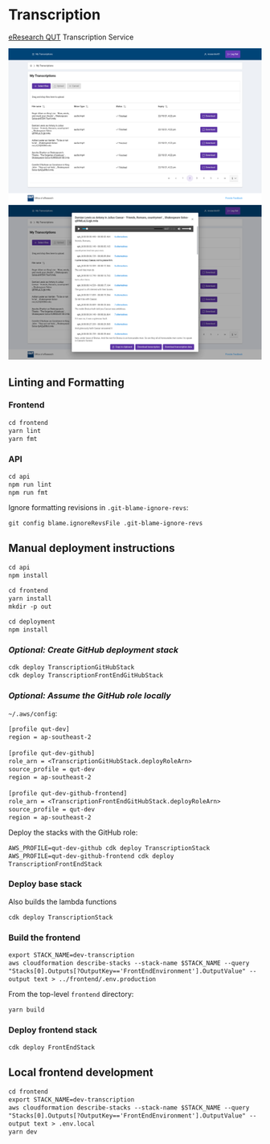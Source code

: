 # Transcription

[eResearch QUT](https://www.qut.edu.au/research/office-of-eresearch) Transcription Service

![homepage](images/homepage.png)
![transcription](images/transcription.png)

## Linting and Formatting

### Frontend

```
cd frontend
yarn lint
yarn fmt
```

### API

```
cd api
npm run lint
npm run fmt
```

Ignore formatting revisions in `.git-blame-ignore-revs`:

```
git config blame.ignoreRevsFile .git-blame-ignore-revs
```

## Manual deployment instructions

```
cd api
npm install
```

```
cd frontend
yarn install
mkdir -p out
```

```
cd deployment
npm install
```

### *Optional: Create GitHub deployment stack*

```
cdk deploy TranscriptionGitHubStack
cdk deploy TranscriptionFrontEndGitHubStack
```

### *Optional: Assume the GitHub role locally*


`~/.aws/config`:

```
[profile qut-dev]
region = ap-southeast-2

[profile qut-dev-github]
role_arn = <TranscriptionGitHubStack.deployRoleArn>
source_profile = qut-dev
region = ap-southeast-2

[profile qut-dev-github-frontend]
role_arn = <TranscriptionFrontEndGitHubStack.deployRoleArn>
source_profile = qut-dev
region = ap-southeast-2
```

Deploy the stacks with the GitHub role:

```
AWS_PROFILE=qut-dev-github cdk deploy TranscriptionStack
AWS_PROFILE=qut-dev-github-frontend cdk deploy TranscriptionFrontEndStack
```

### Deploy base stack

Also builds the lambda functions

```
cdk deploy TranscriptionStack
```

### Build the frontend

```
export STACK_NAME=dev-transcription
aws cloudformation describe-stacks --stack-name $STACK_NAME --query "Stacks[0].Outputs[?OutputKey=='FrontEndEnvironment'].OutputValue" --output text > ../frontend/.env.production
```

From the top-level `frontend` directory:

```
yarn build
```

### Deploy frontend stack

```
cdk deploy FrontEndStack
```

## Local frontend development

```
cd frontend
export STACK_NAME=dev-transcription
aws cloudformation describe-stacks --stack-name $STACK_NAME --query "Stacks[0].Outputs[?OutputKey=='FrontEndEnvironment'].OutputValue" --output text > .env.local
yarn dev
```